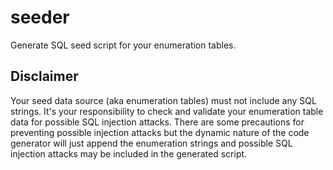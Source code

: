 # seeder
Generate SQL seed script for your enumeration tables.

## Disclaimer
Your seed data source (aka enumeration tables) must not include any SQL strings. It's your responsibility to check and validate your enumeration table data for possible SQL injection attacks. There are some precautions for preventing possible injection attacks but the dynamic nature of the code generator will just append the enumeration strings and possible SQL injection attacks may be included in the generated script.
